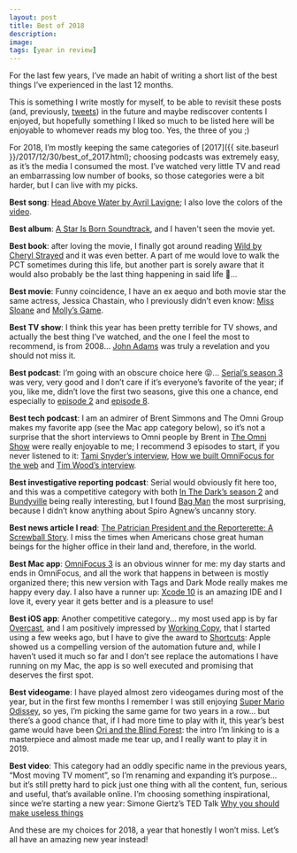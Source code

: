 ```yaml
---
layout: post
title: Best of 2018
description:
image:
tags: [year in review]
---
```

For the last few years, I’ve made an habit of writing a short list of the best things I’ve experienced in the last 12 months.

This is something I write mostly for myself, to be able to revisit these posts (and, previously, [tweets](https://mobile.twitter.com/cdf1982/timelines/815234385796562944)) in the future and maybe rediscover contents I enjoyed, but hopefully something I liked so much to be listed here will be enjoyable to whomever reads my blog too. Yes, the three of you ;)

For 2018, I’m mostly keeping the same categories of [2017]({{ site.baseurl }}/2017/12/30/best_of_2017.html); choosing podcasts was extremely easy, as it’s the media I consumed the most. I’ve watched very little TV and read an embarrassing low number of books, so those categories were a bit harder, but I can live with my picks.

**Best song**: [Head Above Water by Avril Lavigne](https://itunes.apple.com/it/album/head-above-water/1435072853?i=1435072869); I also love the colors of the [video](https://www.youtube.com/watch?v=EKF6ghfcQic).

**Best album**: [A Star Is Born Soundtrack](https://itunes.apple.com/it/album/a-star-is-born-soundtrack/1434371867), and I haven't seen the movie yet. 

**Best book**: after loving the movie, I finally got around reading [Wild by Cheryl Strayed](https://itunes.apple.com/us/book/wild/id458973772?mt=11) and it was even better. A part of me would love to walk the PCT sometimes during this life, but another part is sorely aware that it would also probably be the last thing happening in said life 👻... 

**Best movie**: Funny coincidence, I have an ex aequo and both movie star the same actress, Jessica Chastain, who I previously didn’t even know: [Miss Sloane](https://www.imdb.com/title/tt4540710/) and [Molly’s Game](https://www.imdb.com/title/tt4209788/).

**Best TV show**: I think this year has been pretty terrible for TV shows, and actually the best thing I’ve watched, and the one I feel the most to recommend, is from 2008... [John Adams](https://www.imdb.com/title/tt0472027/) was truly a revelation and you should not miss it.

**Best podcast**: I’m going with an obscure choice here 😝... [Serial’s season 3](https://serialpodcast.org/season-three) was very, very good and I don’t care if it’s everyone’s favorite of the year; if you, like me, didn’t love the first two seasons, give this one a chance, end especially to [episode 2](https://overcast.fm/+DfQNk9kgI) and [episode 8](https://overcast.fm/+DfQM4luoI).

**Best tech podcast**: I am an admirer of Brent Simmons and The Omni Group makes my favorite app (see the Mac app category below), so it’s not a surprise that the short interviews to Omni people by Brent in [The Omni Show](https://theomnishow.omnigroup.com/) were really enjoyable to me; I recommend 3 episodes to start, if you never listened to it: [Tami Snyder’s interview](https://overcast.fm/+K3-TuldGU), [How we built OmniFocus for the web](https://overcast.fm/+K3-Tb7w1Q) and [Tim Wood’s interview](https://overcast.fm/+K3-QvfQ-M).

**Best investigative reporting podcast**: Serial would obviously fit here too, and this was a competitive category with both [In The Dark’s season 2](http://www.apmreports.org/in-the-dark) and [Bundyville](https://www.opb.org/news/article/bundyville-occupation-podcast/) being really interesting, but I found [Bag Man](https://art19.com/shows/bagman) the most surprising, because I didn’t know anything about Spiro Agnew’s uncanny story.

**Best news article I read**: [The Patrician President and the Reporterette: A Screwball Story](https://www.nytimes.com/2018/12/02/opinion/george-hw-bush-maureen-dowd.html). I miss the times when Americans chose great human beings for the higher office in their land and, therefore, in the world.

**Best Mac app**: [OmniFocus 3](https://www.omnigroup.com/omnifocus) is an obvious winner for me: my day starts and ends in OmniFocus, and all the work that happens in between is mostly organized there; this new version with Tags and Dark Mode really makes me happy every day. I also have a runner up: [Xcode 10](https://developer.apple.com/xcode/) is an amazing IDE and I love it, every year it gets better and is a pleasure to use!

**Best iOS app**: Another competitive category... my most used app is by far [Overcast](https://itunes.apple.com/it/app/overcast/id888422857?mt=8), and I am positively impressed by [Working Copy](https://workingcopy.app/), that I started using a few weeks ago, but I have to give the award to [Shortcuts](https://itunes.apple.com/it/app/comandi/id915249334?mt=8): Apple showed us a compelling version of the automation future and, while I haven’t used it much so far and I don’t see replace the automations I have running on my Mac, the app is so well executed and promising that deserves the first spot.

**Best videogame**: I have played almost zero videogames during most of the year, but in the first few months I remember I was still enjoying [Super Mario Odissey](http://amzn.to/2BXyP0p), so yes, I’m picking the same game for two years in a row... but there’s a good chance that, if I had more time to play with it, this year’s best game would have been [Ori and the Blind Forest](https://youtu.be/vkiAy-H8k6o): the intro I’m linking to is a masterpiece and almost made me tear up, and I really want to play it in 2019.

**Best video**: This category had an oddly specific name in the previous years, “Most moving TV moment”, so I’m renaming and expanding it’s purpose... but it’s still pretty hard to pick just one thing with all the content, fun, serious and useful, that’s available online. I’m choosing something inspirational, since we’re starting a new year: Simone Giertz’s TED Talk [Why you should make useless things](https://youtu.be/c0bsKc4tiuY)

And these are my choices for 2018, a year that honestly I won’t miss. Let’s all have an amazing new year instead!
